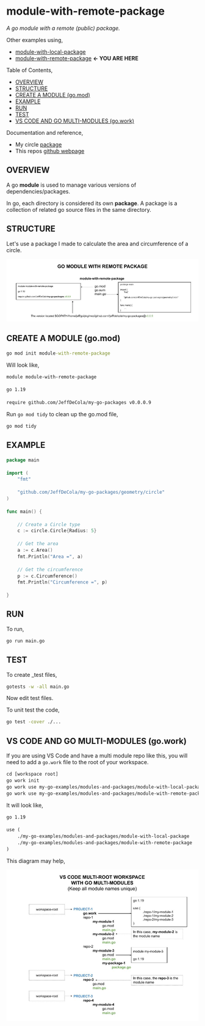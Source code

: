 # module-with-remote-package

  _A go module with a remote (public) package._

Other examples using,

* [module-with-local-package](https://github.com/JeffDeCola/my-go-examples/tree/master/modules-and-packages/module-with-local-package)
* [module-with-remote-package](https://github.com/JeffDeCola/my-go-examples/tree/master/modules-and-packages/module-with-remote-package)
  **<- YOU ARE HERE**

Table of Contents,

* [OVERVIEW](https://github.com/JeffDeCola/my-go-examples/tree/master/modules-and-packages/module-with-remote-package#overview)
* [STRUCTURE](https://github.com/JeffDeCola/my-go-examples/tree/master/modules-and-packages/module-with-remote-package#structure)
* [CREATE A MODULE (go.mod)](https://github.com/JeffDeCola/my-go-examples/tree/master/modules-and-packages/module-with-remote-package#create-a-module-gomod)
* [EXAMPLE](https://github.com/JeffDeCola/my-go-examples/tree/master/modules-and-packages/module-with-remote-package#example)
* [RUN](https://github.com/JeffDeCola/my-go-examples/tree/master/modules-and-packages/module-with-remote-package#run)
* [TEST](https://github.com/JeffDeCola/my-go-examples/tree/master/modules-and-packages/module-with-remote-package#test)
* [VS CODE AND GO MULTI-MODULES (go.work)](https://github.com/JeffDeCola/my-go-examples/tree/master/modules-and-packages/module-with-remote-package#vs-code-and-go-multi-modules-gowork)

Documentation and reference,

* My circle
  [package](https://jeffdecola.github.io/my-go-packages/geometry/circle/)
* This repos [github webpage](https://jeffdecola.github.io/my-go-examples/)

## OVERVIEW

A go **module** is used to manage various versions of dependencies/packages.

In go, each directory is considered its own **package**. A package is a collection
of related go source files in the same directory.

## STRUCTURE

Let's use a package I made to calculate the area and circumference of a circle.

![IMAGE - go-module-with-remote-package - IMAGE](../../docs/pics/modules-and-packages/go-module-with-remote-package.jpg)

## CREATE A MODULE (go.mod)

```cmd
go mod init module-with-remote-package
```

Will look like,

```txt
module module-with-remote-package

go 1.19

require github.com/JeffDeCola/my-go-packages v0.0.0.9
```

Run `go mod tidy` to clean up the go.mod file,

```cmd
go mod tidy
```

## EXAMPLE

```go
package main

import (
    "fmt"

    "github.com/JeffDeCola/my-go-packages/geometry/circle"
)

func main() {

    // Create a Circle type
    c := circle.Circle{Radius: 5}

    // Get the area
    a := c.Area()
    fmt.Println("Area =", a)    

    // Get the circumference
    p := c.Circumference()
    fmt.Println("Circumference =", p)

}
```

## RUN

To run,

```bash
go run main.go
```

## TEST

To create _test files,

```bash
gotests -w -all main.go
```

Now edit test files.

To unit test the code,

```bash
go test -cover ./... 
```

## VS CODE AND GO MULTI-MODULES (go.work)

If you are using VS Code and have a multi module repo like this,
you will need to add a `go.work` file to the root of your workspace.

```txt
cd [workspace root]
go work init
go work use my-go-examples/modules-and-packages/module-with-local-package
go work use my-go-examples/modules-and-packages/module-with-remote-package
```

It will look like,

```txt
go 1.19

use (
    ./my-go-examples/modules-and-packages/module-with-local-package
    ./my-go-examples/modules-and-packages/module-with-remote-package
)
```

This diagram may help,

![IMAGE - vs-code-multi-root-workspace-with-go-multi-modules - IMAGE](../../docs/pics/modules-and-packages/vs-code-multi-root-workspace-with-go-multi-modules.jpg)
